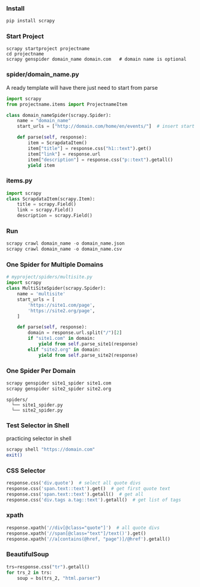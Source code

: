 ### Install
```bash
pip install scrapy
```
### Start Project
```
scrapy startproject projectname
cd projectname
scrapy genspider domain_name domain.com   # domain name is optional
```
### spider/domain_name.py
A ready template will have there just need to start from parse
```py
import scrapy
from projectname.items import ProjectnameItem

class domain_nameSpider(scrapy.Spider):
    name = "domain_name"
    start_urls = ["http://domain.com/home/en/events/"]  # insert start url

    def parse(self, response):
        item = ScrapdataItem()
        item["title"] = response.css("h1::text").get()
        item["link"] = response.url
        item["description"] = response.css("p::text").getall()
        yield item
```
### items.py
```py
import scrapy
class ScrapdataItem(scrapy.Item):
    title = scrapy.Field()
    link = scrapy.Field()
    description = scrapy.Field()
```
### Run
```py
scrapy crawl domain_name -o domain_name.json
scrapy crawl domain_name -o domain_name.csv
```

### One Spider for Multiple Domains
```py
# myproject/spiders/multisite.py
import scrapy
class MultiSiteSpider(scrapy.Spider):
    name = 'multisite'
    start_urls = [
        'https://site1.com/page',
        'https://site2.org/page',
    ]

    def parse(self, response):
        domain = response.url.split("/")[2]
        if "site1.com" in domain:
            yield from self.parse_site1(response)
        elif "site2.org" in domain:
            yield from self.parse_site2(response)
```
### One Spider Per Domain
```bash
scrapy genspider site1_spider site1.com
scrapy genspider site2_spider site2.org
```
```
spiders/
  └── site1_spider.py
  └── site2_spider.py
```
### Test Selector in Shell
practicing selector in shell
```bash
scrapy shell "https://domain.com"
exit()
```
### CSS Selector
```py
response.css('div.quote')  # select all quote divs
response.css('span.text::text').get()  # get first quote text
response.css('span.text::text').getall()  # get all
response.css('div.tags a.tag::text').getall()  # get list of tags
```
### xpath
```py
response.xpath('//div[@class="quote"]')  # all quote divs
response.xpath('//span[@class="text"]/text()').get()
response.xpath('//a[contains(@href, "page")]/@href').getall()
```
### BeautifulSoup
```py
trs=response.css("tr").getall()
for trs_2 in trs:
    soup = bs(trs_2, "html.parser")
```


